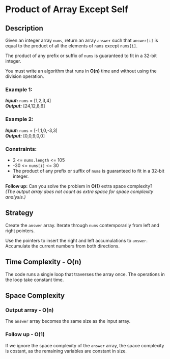 # Product of Array Except Self

## Description
Given an integer array `nums`, return an array `answer` such that `answer[i]` is equal to the product of all the elements of `nums` except `nums[i]`.

The product of any prefix or suffix of `nums` is guaranteed to fit in a 32-bit integer.

You must write an algorithm that runs in **O(n)** time and without using the division operation.

### Example 1:
***Input:*** `nums` = [1,2,3,4]  
***Output:*** [24,12,8,6]

### Example 2:
***Input:*** `nums` = [-1,1,0,-3,3]  
***Output:*** [0,0,9,0,0]

### Constraints:
- 2 <= `nums.length` <= 105
- -30 <= `nums[i]` <= 30
- The product of any prefix or suffix of `nums` is guaranteed to fit in a 32-bit integer.

**Follow up:** Can you solve the problem in **O(1)** extra space complexity?  
*(The output array does not count as extra space for space complexity analysis.)*

## Strategy
Create the `answer` array. Iterate through `nums` contemporarily from left and right pointers. 

Use the pointers to insert the right and left accumulations to `answer`. Accumulate the current numbers from both directions.  

## Time Complexity - O(n)
The code runs a single loop that traverses the array once. The operations in the loop take constant time.

## Space Complexity
### Output array - O(n)
The `answer` array becomes the same size as the input array.

### Follow up - O(1)
If we ignore the space complexity of the `answer` array, the space complexity is costant, as the remaining variables are constant in size.
